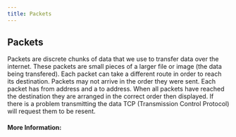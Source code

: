 ```yaml
---
title: Packets
---
```

## Packets

Packets are discrete chunks of data that we use to transfer data over the internet. 
These packets are small pieces of a larger file or image (the data being transfered). 
Each packet can take a different route in order to reach its destination.
Packets may not arrive in the order they were sent.
Each packet has from address and a to address.
When all packets have reached the destination they are arranged in the correct order then displayed.
If there is a problem transmitting the data TCP (Transmission Control Protocol) will request them to be resent. 

#### More Information:
<!-- Please add any articles you think might be helpful to read before writing the article -->


